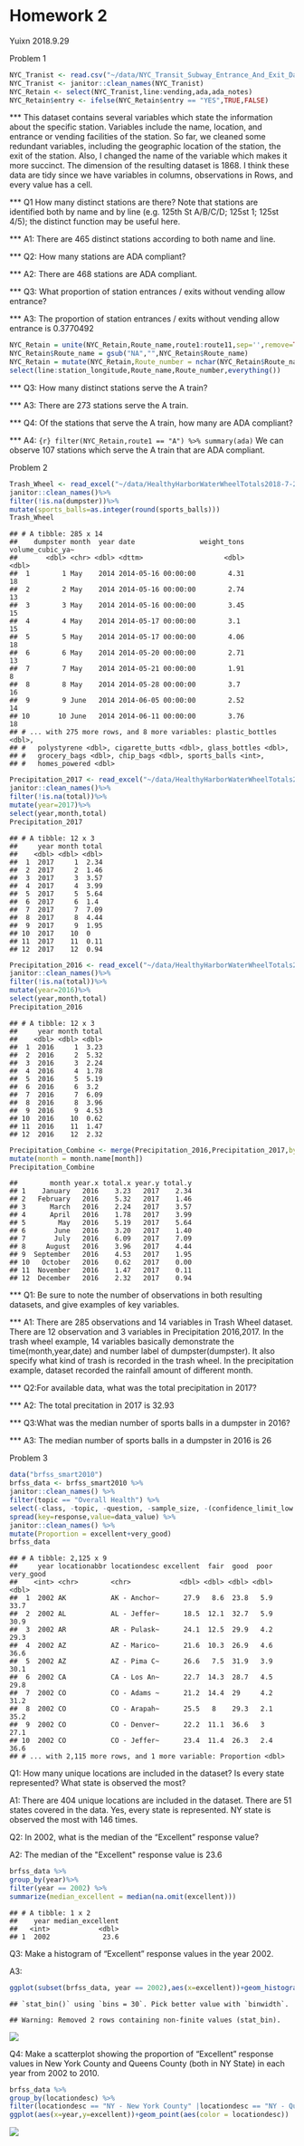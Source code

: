 Homework 2
================
Yuixn
2018.9.29

Problem 1

``` r
NYC_Tranist <- read.csv("~/data/NYC_Transit_Subway_Entrance_And_Exit_Data.csv")
NYC_Tranist <- janitor::clean_names(NYC_Tranist)
NYC_Retain <- select(NYC_Tranist,line:vending,ada,ada_notes)
NYC_Retain$entry <- ifelse(NYC_Retain$entry == "YES",TRUE,FALSE)
```

\*\*\* This dataset contains several variables which state the information about the specific station. Variables include the name, location, and entrance or vending facilities of the station. So far, we cleaned some redundant variables, including the geographic location of the station, the exit of the station. Also, I changed the name of the variable which makes it more succinct. The dimension of the resulting dataset is 1868. I think these data are tidy since we have variables in columns, observations in Rows, and every value has a cell.

\*\*\* Q1 How many distinct stations are there? Note that stations are identified both by name and by line (e.g. 125th St A/B/C/D; 125st 1; 125st 4/5); the distinct function may be useful here.

\*\*\* A1: There are 465 distinct stations according to both name and line.

\*\*\* Q2: How many stations are ADA compliant?

\*\*\* A2: There are 468 stations are ADA compliant.

\*\*\* Q3: What proportion of station entrances / exits without vending allow entrance?

\*\*\* A3: The proportion of station entrances / exits without vending allow entrance is 0.3770492

``` r
NYC_Retain = unite(NYC_Retain,Route_name,route1:route11,sep='',remove=TRUE)
NYC_Retain$Route_name = gsub("NA","",NYC_Retain$Route_name)
NYC_Retain = mutate(NYC_Retain,Route_number = nchar(NYC_Retain$Route_name)) %>%
select(line:station_longitude,Route_name,Route_number,everything())
```

\*\*\* Q3: How many distinct stations serve the A train?

\*\*\* A3: There are 273 stations serve the A train.

\*\*\* Q4: Of the stations that serve the A train, how many are ADA compliant?

\*\*\* A4: `{r} filter(NYC_Retain,route1 == "A") %>% summary(ada)` We can observe 107 stations which serve the A train that are ADA compliant.

Problem 2

``` r
Trash_Wheel <- read_excel("~/data/HealthyHarborWaterWheelTotals2018-7-28.xlsx",range=cell_cols("A:N")) %>%
janitor::clean_names()%>%
filter(!is.na(dumpster))%>%
mutate(sports_balls=as.integer(round(sports_balls)))
Trash_Wheel
```

    ## # A tibble: 285 x 14
    ##    dumpster month  year date                weight_tons volume_cubic_ya~
    ##       <dbl> <chr> <dbl> <dttm>                    <dbl>            <dbl>
    ##  1        1 May    2014 2014-05-16 00:00:00        4.31               18
    ##  2        2 May    2014 2014-05-16 00:00:00        2.74               13
    ##  3        3 May    2014 2014-05-16 00:00:00        3.45               15
    ##  4        4 May    2014 2014-05-17 00:00:00        3.1                15
    ##  5        5 May    2014 2014-05-17 00:00:00        4.06               18
    ##  6        6 May    2014 2014-05-20 00:00:00        2.71               13
    ##  7        7 May    2014 2014-05-21 00:00:00        1.91                8
    ##  8        8 May    2014 2014-05-28 00:00:00        3.7                16
    ##  9        9 June   2014 2014-06-05 00:00:00        2.52               14
    ## 10       10 June   2014 2014-06-11 00:00:00        3.76               18
    ## # ... with 275 more rows, and 8 more variables: plastic_bottles <dbl>,
    ## #   polystyrene <dbl>, cigarette_butts <dbl>, glass_bottles <dbl>,
    ## #   grocery_bags <dbl>, chip_bags <dbl>, sports_balls <int>,
    ## #   homes_powered <dbl>

``` r
Precipitation_2017 <- read_excel("~/data/HealthyHarborWaterWheelTotals2018-7-28.xlsx",sheet="2017 Precipitation",range="A2:B14") %>%
janitor::clean_names()%>%
filter(!is.na(total))%>%
mutate(year=2017)%>%
select(year,month,total)
Precipitation_2017
```

    ## # A tibble: 12 x 3
    ##     year month total
    ##    <dbl> <dbl> <dbl>
    ##  1  2017     1  2.34
    ##  2  2017     2  1.46
    ##  3  2017     3  3.57
    ##  4  2017     4  3.99
    ##  5  2017     5  5.64
    ##  6  2017     6  1.4 
    ##  7  2017     7  7.09
    ##  8  2017     8  4.44
    ##  9  2017     9  1.95
    ## 10  2017    10  0   
    ## 11  2017    11  0.11
    ## 12  2017    12  0.94

``` r
Precipitation_2016 <- read_excel("~/data/HealthyHarborWaterWheelTotals2018-7-28.xlsx",sheet="2016 Precipitation",range="A2:B14") %>%
janitor::clean_names()%>%
filter(!is.na(total))%>%
mutate(year=2016)%>%
select(year,month,total)
Precipitation_2016
```

    ## # A tibble: 12 x 3
    ##     year month total
    ##    <dbl> <dbl> <dbl>
    ##  1  2016     1  3.23
    ##  2  2016     2  5.32
    ##  3  2016     3  2.24
    ##  4  2016     4  1.78
    ##  5  2016     5  5.19
    ##  6  2016     6  3.2 
    ##  7  2016     7  6.09
    ##  8  2016     8  3.96
    ##  9  2016     9  4.53
    ## 10  2016    10  0.62
    ## 11  2016    11  1.47
    ## 12  2016    12  2.32

``` r
Precipitation_Combine <- merge(Precipitation_2016,Precipitation_2017,by ="month",all=TRUE)%>%
mutate(month = month.name[month])
Precipitation_Combine
```

    ##        month year.x total.x year.y total.y
    ## 1    January   2016    3.23   2017    2.34
    ## 2   February   2016    5.32   2017    1.46
    ## 3      March   2016    2.24   2017    3.57
    ## 4      April   2016    1.78   2017    3.99
    ## 5        May   2016    5.19   2017    5.64
    ## 6       June   2016    3.20   2017    1.40
    ## 7       July   2016    6.09   2017    7.09
    ## 8     August   2016    3.96   2017    4.44
    ## 9  September   2016    4.53   2017    1.95
    ## 10   October   2016    0.62   2017    0.00
    ## 11  November   2016    1.47   2017    0.11
    ## 12  December   2016    2.32   2017    0.94

\*\*\* Q1: Be sure to note the number of observations in both resulting datasets, and give examples of key variables.

\*\*\* A1: There are 285 observations and 14 variables in Trash Wheel dataset. There are 12 observation and 3 variables in Precipitation 2016,2017. In the trash wheel example, 14 variables basically demonstrate the time(month,year,date) and number label of dumpster(dumpster). It also specify what kind of trash is recorded in the trash wheel. In the precipitation example, dataset recorded the rainfall amount of different month.

\*\*\* Q2:For available data, what was the total precipitation in 2017?

\*\*\* A2: The total precitation in 2017 is 32.93

\*\*\* Q3:What was the median number of sports balls in a dumpster in 2016?

\*\*\* A3: The median number of sports balls in a dumpster in 2016 is 26

Problem 3

``` r
data("brfss_smart2010")
brfss_data <- brfss_smart2010 %>%
janitor::clean_names() %>%
filter(topic == "Overall Health") %>%
select(-class, -topic, -question, -sample_size, -(confidence_limit_low:geo_location)) %>%
spread(key=response,value=data_value) %>%
janitor::clean_names() %>%
mutate(Proportion = excellent+very_good)
brfss_data
```

    ## # A tibble: 2,125 x 9
    ##     year locationabbr locationdesc excellent  fair  good  poor very_good
    ##    <int> <chr>        <chr>            <dbl> <dbl> <dbl> <dbl>     <dbl>
    ##  1  2002 AK           AK - Anchor~      27.9   8.6  23.8   5.9      33.7
    ##  2  2002 AL           AL - Jeffer~      18.5  12.1  32.7   5.9      30.9
    ##  3  2002 AR           AR - Pulask~      24.1  12.5  29.9   4.2      29.3
    ##  4  2002 AZ           AZ - Marico~      21.6  10.3  26.9   4.6      36.6
    ##  5  2002 AZ           AZ - Pima C~      26.6   7.5  31.9   3.9      30.1
    ##  6  2002 CA           CA - Los An~      22.7  14.3  28.7   4.5      29.8
    ##  7  2002 CO           CO - Adams ~      21.2  14.4  29     4.2      31.2
    ##  8  2002 CO           CO - Arapah~      25.5   8    29.3   2.1      35.2
    ##  9  2002 CO           CO - Denver~      22.2  11.1  36.6   3        27.1
    ## 10  2002 CO           CO - Jeffer~      23.4  11.4  26.3   2.4      36.6
    ## # ... with 2,115 more rows, and 1 more variable: Proportion <dbl>

Q1: How many unique locations are included in the dataset? Is every state represented? What state is observed the most?

A1: There are 404 unique locations are included in the dataset. There are 51 states covered in the data. Yes, every state is represented. NY state is observed the most with 146 times.

Q2: In 2002, what is the median of the “Excellent” response value?

A2: The median of the "Excellent" response value is 23.6

``` r
brfss_data %>%
group_by(year)%>%
filter(year == 2002) %>% 
summarize(median_excellent = median(na.omit(excellent)))
```

    ## # A tibble: 1 x 2
    ##    year median_excellent
    ##   <int>            <dbl>
    ## 1  2002             23.6

Q3: Make a histogram of “Excellent” response values in the year 2002.

A3:

``` r
ggplot(subset(brfss_data, year == 2002),aes(x=excellent))+geom_histogram()
```

    ## `stat_bin()` using `bins = 30`. Pick better value with `binwidth`.

    ## Warning: Removed 2 rows containing non-finite values (stat_bin).

![](p8105_hw2_yy2926_files/figure-markdown_github/Problem3_histogram-1.png)

Q4: Make a scatterplot showing the proportion of “Excellent” response values in New York County and Queens County (both in NY State) in each year from 2002 to 2010.

``` r
brfss_data %>%
group_by(locationdesc) %>%
filter(locationdesc == "NY - New York County" |locationdesc == "NY - Queens County") %>%
ggplot(aes(x=year,y=excellent))+geom_point(aes(color = locationdesc))
```

![](p8105_hw2_yy2926_files/figure-markdown_github/Problem3_scatter-1.png)
